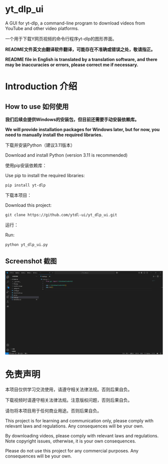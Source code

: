 # yt_dlp_ui

A GUI for yt-dlp, a command-line program to download videos from YouTube and other video platforms.

一个用于下载Y网页视频的命令行程序yt-dlp的图形界面。

**README文件英文由翻译软件翻译，可能存在不准确或错误之处，敬请指正。**

**README file in English is translated by a translation software, and there may be inaccuracies or errors, please correct me if necessary.**

# Introduction 介绍

## How to use 如何使用

**我们后续会提供Windows的安装包，但目前还需要手动安装依赖库。**

**We will provide installation packages for Windows later, but for now, you need to manually install the required libraries.**

 下载并安装Python（建议3.11版本）

Download and install Python (version 3.11 is recommended)

使用pip安装依赖库：

Use pip to install the required libraries:
```
pip install yt-dlp
```
下载本项目：

Download this project:
```
git clone https://github.com/ytdl-ui/yt_dlp_ui.git
```
运行：

 Run:
 ```
python yt_dlp_ui.py
```
## Screenshot 截图

![screenshot](readme_image\tset.gif)

# 免责声明
本项目仅供学习交流使用，请遵守相关法律法规。否则后果自负。

下载视频时请遵守相关法律法规。注意版权问题，否则后果自负。

请勿将本项目用于任何商业用途。否则后果自负。

This project is for learning and communication only, please comply with relevant laws and regulations. Any consequences will be your own.

By downloading videos, please comply with relevant laws and regulations. Note copyright issues, otherwise, it is your own consequences.

Please do not use this project for any commercial purposes. Any consequences will be your own.